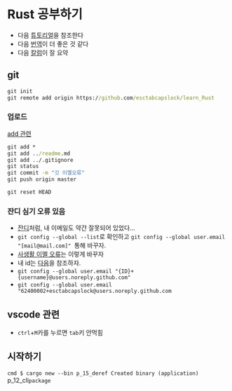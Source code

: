 # Rust 공부하기

- 다음 [튜토리얼](https://doc.rust-lang.org/stable/book)을 참조한다
- 다음 [번역](https://rinthel.github.io/rust-lang-book-ko/)이 더 좋은 것 같다
- 다음 [칼럼](https://blog.appleseed.dev/post/fascinated-by-rust-in-a-week/)이 잘 요약




## git
```cmd
git init
git remote add origin https://github.com/esctabcapslock/learn_Rust
```
### 업로드
[add 관련](https://linuxize.com/post/gitignore-ignoring-files-in-git/)
```cmd
git add *
git add ../readme.md
git add ../.gitignore
git status
git commit -m "깃 이멜오류"
git push origin master
```

```cmd
git reset HEAD 
```

### 잔디 심기 오류 있음

- [잔디](https://txegg.tistory.com/107)처럼, 내 이메일도 약간 잘못되어 있었다...
- `git config --global --list`로 확인하고 `git config --global user.email "[mail@mail.com]" `통해 바꾸자.
- [사생활 이멜 오류](https://stackoverflow.com/questions/43863522/error-your-push-would-publish-a-private-email-address)는 이렇게 바꾸자
- 내 id는 [다음](https://stackoverflow.com/questions/17308954/where-can-i-find-the-github-id-in-my-account)을 참조하자.
- `git config --global user.email "{ID}+{username}@users.noreply.github.com"`
- `git config --global user.email "62400002+esctabcapslock@users.noreply.github.com`

## vscode 관련

- `ctrl`+`M`카를 누르면 `tab`키 안먹힘


## 시작하기
`cmd
$ cargo new --bin p_15_deref
     Created binary (application) `p_12_cli` package
`
